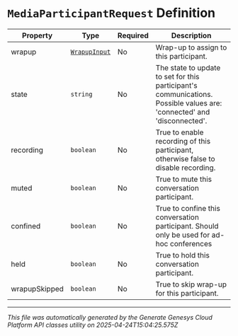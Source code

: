 # `MediaParticipantRequest` Definition

| Property | Type | Required | Description |
|----------|------|----------|-------------|
| wrapup | [`WrapupInput`](wrapupinput-definition.md) | No | Wrap-up to assign to this participant. |
| state | `string` | No | The state to update to set for this participant's communications.  Possible values are: 'connected' and 'disconnected'. |
| recording | `boolean` | No | True to enable recording of this participant, otherwise false to disable recording. |
| muted | `boolean` | No | True to mute this conversation participant. |
| confined | `boolean` | No | True to confine this conversation participant.  Should only be used for ad-hoc conferences |
| held | `boolean` | No | True to hold this conversation participant. |
| wrapupSkipped | `boolean` | No | True to skip wrap-up for this participant. |

---

*This file was automatically generated by the Generate Genesys Cloud Platform API classes utility on 2025-04-24T15:04:25.575Z*